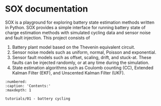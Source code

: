 # SOX documentation

SOX is a playground for exploring battery state estimation methods written in Python. SOX provides a simple 
interface for running battery state of charge estimation methods with 
simulated cycling data and sensor noise and fault injection. This project consists of 

1. Battery plant model based on the Thevenin equivalent circuit.
2. Sensor noise models such as uniform, normal, Poisson and exponential. 
3. Sensor fault models such as offset, scaling, drift, and stuck-at. These faults can be injected randomly, or at any time during the simulation.
4. State estimation algorithms such as Coulomb counting (CC), Extended Kalman Filter (EKF), 
and Unscented Kalman Filter (UKF).

```{toctree}
:numbered:
:caption: 'Contents:'
:maxdepth: 1

tutorials/01 - battery cycling
```